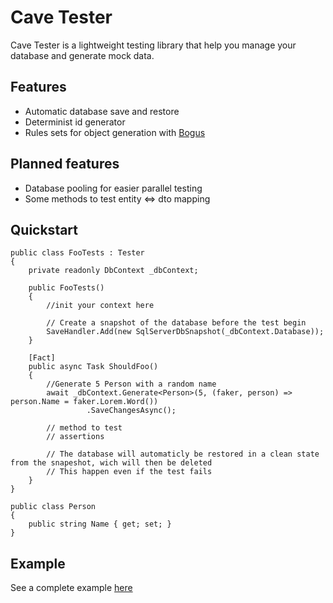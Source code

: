 # Cave Tester

Cave Tester is a lightweight testing library that help you manage your database and generate mock data.

## Features

* Automatic database save and restore
* Determinist id generator
* Rules sets for object generation with [Bogus](https://github.com/bchavez/Bogus)

## Planned features

* Database pooling for easier parallel testing
* Some methods to test entity <=> dto mapping

## Quickstart

```
public class FooTests : Tester
{
	private readonly DbContext _dbContext;

	public FooTests()
	{
		//init your context here

		// Create a snapshot of the database before the test begin
        SaveHandler.Add(new SqlServerDbSnapshot(_dbContext.Database));
	}

	[Fact]
	public async Task ShouldFoo()
	{
		//Generate 5 Person with a random name
		await _dbContext.Generate<Person>(5, (faker, person) => person.Name = faker.Lorem.Word())
				 .SaveChangesAsync();

		// method to test
		// assertions

		// The database will automaticly be restored in a clean state from the snapeshot, wich will then be deleted
		// This happen even if the test fails
	}
}

public class Person
{
	public string Name { get; set; }
}
```

## Example

See a complete example [here](https://github.com/asagues/CaveTester/master/blob/CaveTester.Example)
